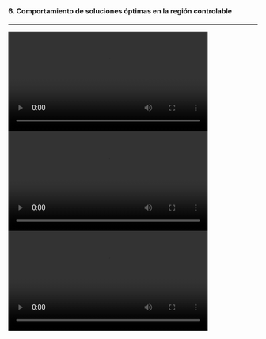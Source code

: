 <section>

<section>
<p style="padding-top:200px"></p>
</section>

<h4>6. Comportamiento de soluciones óptimas en la región controlable</h4>
<hr>

<section>
<video src="{{site.url}}/{{site.baseurl}}/videos/optsol.mp4" controls width="80%">
</video>
</section>
<!-- --------------------------------- -->
<section>
<video src="{{site.url}}/{{site.baseurl}}/videos/optsol2.mp4" controls width="80%">
</video>
</section>
<!-- --------------------------------- -->
<section>
<video src="{{site.url}}/{{site.baseurl}}/videos/optsol3.mp4" controls width="80%">
</video>
</section>


</section>
